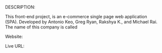 DESCRIPTION:

This front-end project, is an e-commerce single page web application (SPA). Developed by Antonio Keo, Greg Ryan, Rakshya K., and Michael Rai. The name of this company is called 

Website:

Live URL:
